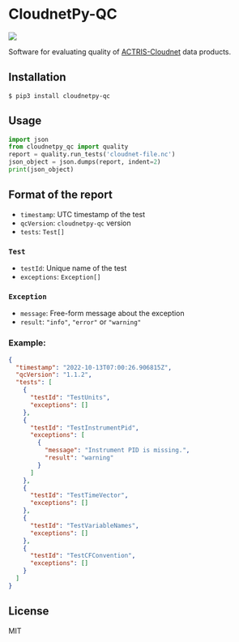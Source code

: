 # CloudnetPy-QC

![](https://github.com/actris-cloudnet/cloudnetpy-qc/workflows/CloudnetPy-QC%20CI/badge.svg)

Software for evaluating quality of [ACTRIS-Cloudnet](https://cloudnet.fmi.fi) data products.

Installation
------------
```shell
$ pip3 install cloudnetpy-qc
```

Usage
-----
```python
import json
from cloudnetpy_qc import quality
report = quality.run_tests('cloudnet-file.nc')
json_object = json.dumps(report, indent=2)
print(json_object)
```

## Format of the report
* `timestamp`: UTC timestamp of the test
* `qcVersion`: `cloudnetpy-qc` version
* `tests`: `Test[]`

### `Test`
* `testId`: Unique name of the test
* `exceptions`: `Exception[]`

### `Exception`
* `message`: Free-form message about the exception
* `result`: `"info"`, `"error"` or `"warning"`


### Example:

```json
{
  "timestamp": "2022-10-13T07:00:26.906815Z",
  "qcVersion": "1.1.2",
  "tests": [
    {
      "testId": "TestUnits",
      "exceptions": []
    },
    {
      "testId": "TestInstrumentPid",
      "exceptions": [
        {
          "message": "Instrument PID is missing.",
          "result": "warning"
        }
      ]
    },
    {
      "testId": "TestTimeVector",
      "exceptions": []
    },
    {
      "testId": "TestVariableNames",
      "exceptions": []
    },
    {
      "testId": "TestCFConvention",
      "exceptions": []
    }
  ]
}
```

## License
MIT
